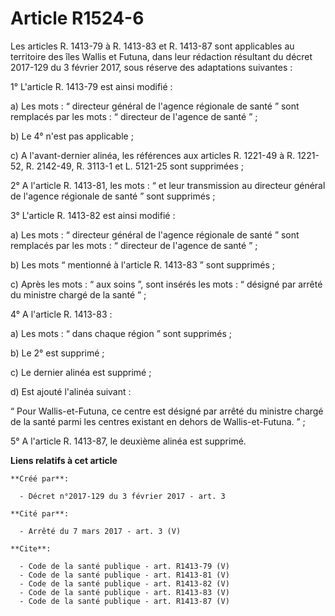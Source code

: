 # Article R1524-6

Les articles R. 1413-79 à R. 1413-83 et R. 1413-87 sont applicables au territoire des îles Wallis et Futuna, dans leur
rédaction résultant du décret 2017-129 du 3 février 2017, sous réserve des adaptations suivantes : 

1° L'article R. 1413-79 est ainsi modifié : 

a) Les mots : “ directeur général de l'agence régionale de santé ” sont remplacés par les mots : “ directeur de l'agence de
santé ” ; 

b) Le 4° n'est pas applicable ; 

c) A l'avant-dernier alinéa, les références aux articles R. 1221-49 à R. 1221-52, R. 2142-49, R. 3113-1 et L. 5121-25 sont
supprimées ; 

2° A l'article R. 1413-81, les mots : “ et leur transmission au directeur général de l'agence régionale de santé ” sont
supprimés ; 

3° L'article R. 1413-82 est ainsi modifié : 

a) Les mots : “ directeur général de l'agence régionale de santé ” sont remplacés par les mots : “ directeur de l'agence de
santé ” ; 

b) Les mots “ mentionné à l'article R. 1413-83 ” sont supprimés ; 

c) Après les mots : “ aux soins ”, sont insérés les mots : “ désigné par arrêté du ministre chargé de la santé ” ; 

4° A l'article R. 1413-83 : 

a) Les mots : “ dans chaque région ” sont supprimés ; 

b) Le 2° est supprimé ; 

c) Le dernier alinéa est supprimé ; 

d) Est ajouté l'alinéa suivant : 

“ Pour Wallis-et-Futuna, ce centre est désigné par arrêté du ministre chargé de la santé parmi les centres existant en dehors
de Wallis-et-Futuna. ” ; 

5° A l'article R. 1413-87, le deuxième alinéa est supprimé.

**Liens relatifs à cet article**

	**Créé par**:

	  - Décret n°2017-129 du 3 février 2017 - art. 3

	**Cité par**:

	  - Arrêté du 7 mars 2017 - art. 3 (V)

	**Cite**:

	  - Code de la santé publique - art. R1413-79 (V)
	  - Code de la santé publique - art. R1413-81 (V)
	  - Code de la santé publique - art. R1413-82 (V)
	  - Code de la santé publique - art. R1413-83 (V)
	  - Code de la santé publique - art. R1413-87 (V)
